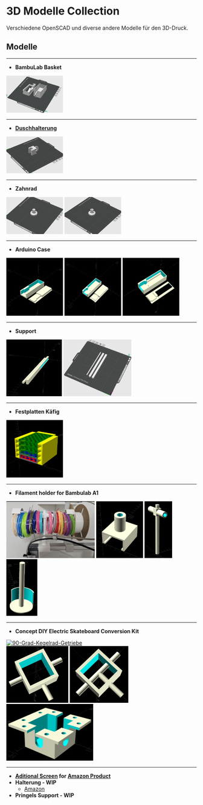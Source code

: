 # 3D Modelle Collection

Verschiedene OpenSCAD und diverse andere Modelle für den 3D-Druck.

## Modelle

---
- **BambuLab Basket** </br>
<a href="pic/bambu-basket.png">
    <img src="pic/bambu-basket.png" width="150" alt="BambuLab Basket"></a>


---
- **[Duschhalterung](models/duschhalterung.scad)** </br>
<a href="pic/duschhalterung.png">
  <img src="pic/duschhalterung.png" width="150" alt="Duschhalterung">
</a>


---
- **Zahnrad** </br>
<a href="pic/zahnrad-v1.png">
  <img src="pic/zahnrad-v1.png" width="150" alt="Zahnrad Ver. 1"></a>
<a href="pic/zahnrad-v2.png">
  <img src="pic/zahnrad-v2.png" width="150" alt="Zahnrad Ver. 2"></a>


---
- **Arduino Case** </br>
<a href="models/arduino_case/arduino_case-v1.scad">
  <img src="pic/arduino_case-v1.png" width="150" alt="Arduino Case Ver. 1"></a>
<a href="models/arduino_case/arduino_case-v2.scad">
  <img src="pic/arduino_case-v2.png" width="150" alt="Arduino Case Ver. 2"></a>
<a href="models/arduino_case/arduino_case-v3.scad">
  <img src="pic/arduino_case-v3.png" width="150" alt="Arduino Case Ver. 3"></a>


---
- **Support** </br>
<a href="models/support.scad">
  <img src="pic/support-scad.png" height="150" alt="Support Code"></a>
<a href="pic/support-m3f.png">
  <img src="pic/support-m3f.png" height="150" alt="Support Picture"></a>


---
- **Festplatten Käfig** </br>
<a href="models/festplatten_case/main.scad">
  <img src="pic/festplatten_case.png" width="150" alt="Festplatten Käfig"></a>


---
- **Filament holder for Bambulab A1** </br>
<a href="pic/bambu-cross-bracket-final.png">
  <img src="pic/bambu-cross-bracket-final.png" height="150" alt="Final view"></a>
<a href="models/bambu-cross-bracket/holder.scad">
  <img src="pic/bambu-cross-bracket-holder.png" height="150" alt="Clamp with holder"></a>
<a href="models/bambu-cross-bracket/pole.scad">
  <img src="pic/bambu-cross-bracket-pole.png" height="150" alt="Pole with two holders"></a>
<a href="models/bambu-cross-bracket/bar.scad">
  <img src="pic/bambu-cross-bracket-bar.png" height="150" alt="Bar for filament"></a>


---
- **Concept DIY Electric Skateboard Conversion Kit** </br>
<a href="https://www.amazon.de/gp/product/B0CGHQV396">
    <img src="https://m.media-amazon.com/images/I/41Ed2SqNa+L._AC_SX679_.jpg" height="150" alt="90-Grad-Kegelrad-Getriebe"></a>
</br>
<a href="models/skateboard/welle-fake-simple.scad">
    <img src="pic/welle-fake-simple.png" height="150" alt="Simple Fake Welle"></a>
<a href="models/skateboard/welle-fake.scad">
    <img src="pic/welle-fake.png" height="150" alt="Fake Welle mit Streben"></a>
<a href="models/skateboard/shaft-holder.scad">
    <img src="pic/shaft-holder.png" height="150" alt="Getriebe Halterung"></a>


---
- **[Aditional Screen](models/dockingstation_screen.scad) for [Amazon Product](https://www.amazon.de/dp/B0D9JW1TBL)** </br>
- **Halterung - WIP** </br>
  - [Amazon](https://www.amazon.de/dp/B0CC5FZCD9)
- **Pringels Support - WIP** </br>
